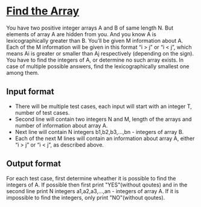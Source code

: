 # [Find the Array][link]

You have two positive integer arrays A and B of same length N. But elements of array A are hidden from you. And you know A is lexicographically greater than B. You’ll be given M information about A. Each of the M information will be given in this format “i > j” or “i < j”, which means Ai is greater or smaller than Aj respectively (depending on the sign). You have to find the integers of A, or determine no such array exists. In case of multiple possible answers, find the lexicographically smallest one among them.

## Input format

- There will be multiple test cases, each input will start with an integer T, number of test cases.
- Second line will contain two integers N and M, length of the arrays and number of information about array A.
- Next line will contain N integers b1,b2,b3,...,bn - integers of array B.
- Each of the next M lines will contain an information about array A, either “i > j” or “i < j”, as described above.

## Output format

For each test case, first determine wheather it is possible to find the integers of A. If possible then first print "YES"(without qoutes) and in the second line print N integers a1,a2,a3,...,an - integers of array A. If it is impossible to find the integers, only print "NO"(without qoutes).

[link]: https://www.hackerearth.com/practice/algorithms/graphs/topological-sort/practice-problems/algorithm/find-the-array-616201fd/
